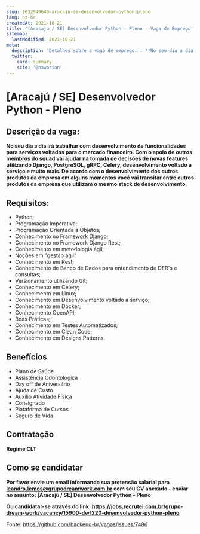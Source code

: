 ```yaml
---
slug: 1032949640-aracaju-se-desenvolvedor-python-pleno
lang: pt-br
createdAt: 2021-10-21
title: '[Aracajú / SE] Desenvolvedor Python - Pleno - Vaga de Emprego'
sitemap:
  lastModified: 2021-10-21
meta:
  description: 'Detalhes sobre a vaga de emprego: : **No seu dia a dia irá trabalhar com desenvolvimento de funcionalidades para serviços voltados para o mercado financeiro. Com o apoio de outros membros do squad vai ajudar na tomada de decisões de novas features utilizando Django, PostgreSQL, gRPC, Celery, desenvolvimento voltado a serviço e muito mais. De acordo com o desenvolvimento dos outros produtos da empresa em alguns momentos você vai transitar entre outros produtos da empresa que utilizam o mesmo stack de desenvolvimento.**'
  twitter:
    card: summary
    site: '@nawarian'
---
```


# [Aracajú / SE] Desenvolvedor Python - Pleno

## Descrição da vaga:

**No seu dia a dia irá trabalhar com desenvolvimento de funcionalidades para serviços voltados para o mercado financeiro. Com o apoio de outros membros do squad vai ajudar na tomada de decisões de novas features utilizando Django, PostgreSQL, gRPC, Celery, desenvolvimento voltado a serviço e muito mais.
De acordo com o desenvolvimento dos outros produtos da empresa em alguns momentos você vai transitar entre outros produtos da empresa que utilizam o mesmo stack de desenvolvimento.**

## Requisitos:

- Python;
- Programação Imperativa;
- Programação Orientada a Objetos;
- Conhecimento no Framework Django;
- Conhecimento no Framework Django Rest;
- Conhecimento em metodologia ágil;
- Noções em "gestão ágil"
- Conhecimento em Rest;
- Conhecimento de Banco de Dados para entendimento de DER's e consultas;
- Versionamento utilizando Git;
- Conhecimento em Celery;
- Conhecimento em Linux;
- Conhecimento em Desenvolvimento voltado a serviço;
- Conhecimento em Docker;
- Conhecimento OpenAPI;
- Boas Práticas;
- Conhecimento em Testes Automatizados;
- Conhecimento em Clean Code;
- Conhecimento em Designs Patterns.

## Benefícios

- Plano de Saúde
- Assistência Odontológica
- Day off de Aniversário
- Ajuda de Custo
- Auxílio Atividade Física
- Consignado
- Plataforma de Cursos
- Seguro de Vida

## Contratação

**Regime CLT**

## Como se candidatar

**Por favor envie um email informando sua pretensão salarial para leandro.lemos@grupodreamwork.com.br com seu CV anexado - enviar no assunto: [Aracajú / SE] Desenvolvedor Python - Pleno**

**Ou candidatar-se através do link: https://jobs.recrutei.com.br/grupo-dream-work/vacancy/15900-dw1220-desenvolvedor-python-pleno**

Fonte: https://github.com/backend-br/vagas/issues/7486